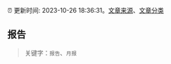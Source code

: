 :alarm_clock: 更新时间: 2023-10-26 18:36:31。[文章来源](/README.md)、[文章分类](/TAGS.md)

## 报告


> 关键字：`报告`、`月报`



